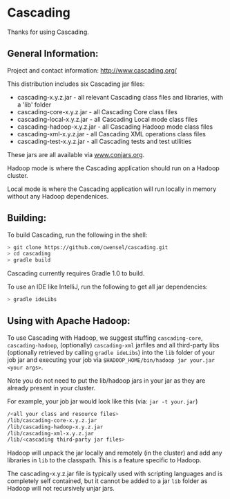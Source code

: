 # Cascading

Thanks for using Cascading.

## General Information:

Project and contact information: http://www.cascading.org/

This distribution includes six Cascading jar files:

* cascading-x.y.z.jar      - all relevant Cascading class files and libraries, with a 'lib' folder
* cascading-core-x.y.z.jar - all Cascading Core class files
* cascading-local-x.y.z.jar - all Cascading Local mode class files
* cascading-hadoop-x.y.z.jar - all Cascading Hadoop mode class files
* cascading-xml-x.y.z.jar  - all Cascading XML operations class files
* cascading-test-x.y.z.jar - all Cascading tests and test utilities

These jars are all available via www.conjars.org.

Hadoop mode is where the Cascading application should run on a Hadoop cluster.

Local mode is where the Cascading application will run locally in memory without any Hadoop dependenices.

## Building:

To build Cascading, run the following in the shell:

```bash
> git clone https://github.com/cwensel/cascading.git
> cd cascading
> gradle build
```

Cascading currently requires Gradle 1.0 to build.

To use an IDE like IntelliJ, run the following to get all jar dependencies:

```bash
> gradle ideLibs
```

## Using with Apache Hadoop:

To use Cascading with Hadoop, we suggest stuffing `cascading-core`, `cascading-hadoop`, (optionally) `cascading-xml` jarfiles and all third-party libs (optionally retrieved by calling `gradle ideLibs`) into the `lib` folder of your job jar and executing your job via `$HADOOP_HOME/bin/hadoop jar your.jar <your args>`.

Note you do not need to put the lib/hadoop jars in your jar as they are already present in your cluster.

For example, your job jar would look like this (via: `jar -t your.jar`)

```bash
/<all your class and resource files>
/lib/cascading-core-x.y.z.jar
/lib/cascading-hadoop-x.y.z.jar
/lib/cascading-xml-x.y.z.jar
/lib/<cascading third-party jar files>
```

Hadoop will unpack the jar locally and remotely (in the cluster) and add any libraries in `lib` to the classpath. This is a feature specific to Hadoop.

The cascading-x.y.z.jar file is typically used with scripting languages and is completely self contained, but it cannot be added to a jar `lib` folder as Hadoop will not recursively unjar jars.
